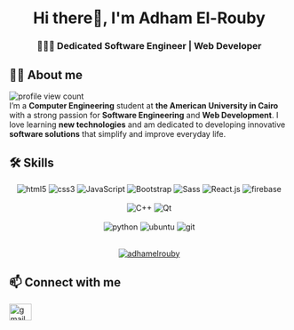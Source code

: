 <h1 align="center">Hi there👋, I'm Adham El-Rouby</h1>
<h3 align="center">🧑🏻‍💻 Dedicated Software Engineer | Web Developer</h3>

## 🙋‍♂️ About me

![profile view count](https://komarev.com/ghpvc/?username=AdhamElRouby)
<br/>
I’m a **Computer Engineering** student at **the American University in Cairo** with a strong passion for **Software Engineering** and **Web Development**. I love learning **new technologies** and am dedicated to developing innovative **software solutions** that simplify and improve everyday life.

## 🛠️ Skills

<!-- HTML5, CSS3, JS, Bootstrap 5, Sass, React.js, Firebase -->
<div align="center">
 <img src="https://img.shields.io/badge/-HTML5-E34F26?logo=HTML5&logoColor=white&style=flat" alt="html5"> <img src="https://img.shields.io/badge/-CSS3-1572B6?logo=CSS3&logoColor=white&style=flat" alt="css3"> <img src="https://img.shields.io/badge/-JavaScript-F7DF1E?logo=JavaScript&logoColor=white&style=flat" alt="JavaScript"> <img src="https://img.shields.io/badge/-Bootstrap-7952B3?logo=Bootstrap&logoColor=white&style=flat" alt="Bootstrap"> <img src="https://img.shields.io/badge/-Sass-CC6699?logo=Sass&logoColor=white&style=flat"  alt="Sass"> <img src="https://img.shields.io/badge/-React-61DAFB?logo=React&logoColor=black&style=flat" alt="React.js"> <img src="https://img.shields.io/badge/Firebase-%23DD2C00?logo=firebase" alt="firebase">
</div>
<br />
<!-- C++, QT -->
<div align="center">
 <img src="https://img.shields.io/badge/-C%2B%2B-00599C?logo=C%2B%2B&logoColor=white&style=flat" alt="C++"> <img src="https://img.shields.io/badge/Qt-%2341CD52?logo=Qt&logoColor=white" alt="Qt" />
</div>
<br />
<!-- Python, Linux, Git -->
<div align="center">
  <img src="https://img.shields.io/badge/-Python-3776AB?logo=Python&logoColor=white&style=flat" alt="python">
  <img src="https://img.shields.io/badge/Ubuntu-%23E95420?logo=Ubuntu&logoColor=white" alt="ubuntu">
  <img src="https://img.shields.io/badge/Git-%23F05032?logo=Git&logoColor=%23ffff" alt="git">
</div>
<br/>
<!-- profile trophy -->
<p align="center"> <a href="https://github.com/ryo-ma/github-profile-trophy"><img src="https://github-profile-trophy.vercel.app/?username=adhamelrouby" alt="adhamelrouby" /></a> </p>

## 📫 Connect with me
[<img align="center" src="https://mailmeteor.com/logos/assets/PNG/Gmail_Logo_512px.png" height="30" width="40" alt="gmail"/>](malito:adhamelrouby@aucegypt.edu)
<!-- linked in profile, to be added:
[<img align="center" src="https://raw.githubusercontent.com/rahuldkjain/github-profile-readme-generator/master/src/images/icons/Social/linked-in-alt.svg" alt="linked-in" height="30" width="40" />]()
 --> 
